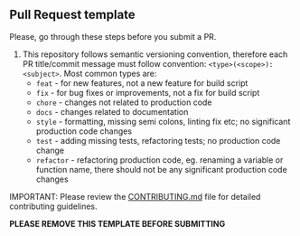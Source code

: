 ## Pull Request template
Please, go through these steps before you submit a PR.

1. This repository follows semantic versioning convention, therefore each PR title/commit message must follow convention: `<type>(<scope>): <subject>`.
    Most common types are:
    * `feat`      - for new features, not a new feature for build script
    * `fix`       - for bug fixes or improvements, not a fix for build script
    * `chore`     - changes not related to production code
    * `docs`      - changes related to documentation
    * `style`     - formatting, missing semi colons, linting fix etc; no significant production code changes
    * `test`      - adding missing tests, refactoring tests; no production code change
    * `refactor`  - refactoring production code, eg. renaming a variable or function name, there should not be any significant production code changes

IMPORTANT: Please review the [CONTRIBUTING.md](../CONTRIBUTING.md) file for detailed contributing guidelines.

**PLEASE REMOVE THIS TEMPLATE BEFORE SUBMITTING**
